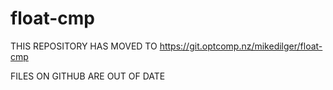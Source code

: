 # float-cmp

THIS REPOSITORY HAS MOVED TO https://git.optcomp.nz/mikedilger/float-cmp

FILES ON GITHUB ARE OUT OF DATE
